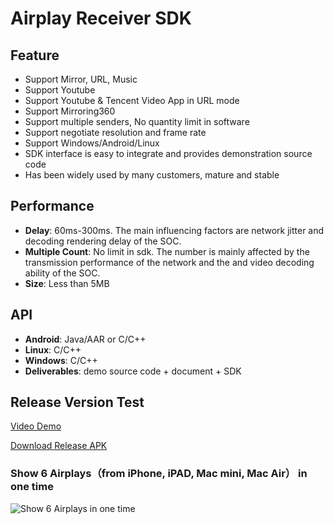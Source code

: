 # Airplay Receiver SDK

## Feature

* Support Mirror, URL, Music        
* Support Youtube 
* Support Youtube & Tencent Video App in URL mode  
* Support Mirroring360  
* Support multiple senders, No quantity limit in software
* Support negotiate resolution and frame rate
* Support Windows/Android/Linux    
* SDK interface is easy to integrate and provides demonstration source code    
* Has been widely used by many customers, mature and stable          

## Performance

* **Delay**: 60ms-300ms. The main influencing factors are network jitter and decoding rendering delay of the SOC.
* **Multiple Count**: No limit in sdk. The number  is mainly affected by the transmission performance of the network and the and video decoding ability of the SOC.
* **Size**: Less than 5MB  

## API

* **Android**: Java/AAR or C/C++    
* **Linux**: C/C++
* **Windows**: C/C++  
* **Deliverables**: demo source code + document + SDK

## Release Version Test

[Video Demo](https://youtu.be/BFXxS-F0uYQ)

[Download Release APK](https://github.com/WirelessPresentation/WirelessDisplay/releases/download/latest/BJCastTV.apk)

### Show 6 Airplays（from iPhone, iPAD, Mac mini, Mac Air） in one time
![Show 6 Airplays in one time](https://github.com/WirelessPresentation/WirelessDisplay-SDK/blob/main/zimg/airplay-6.jpg)
